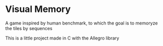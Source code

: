 # Visual Memory
A game inspired by human benchmark, to which the goal is to memoryze the tiles by sequences

This is a little project made in C with the Allegro library
